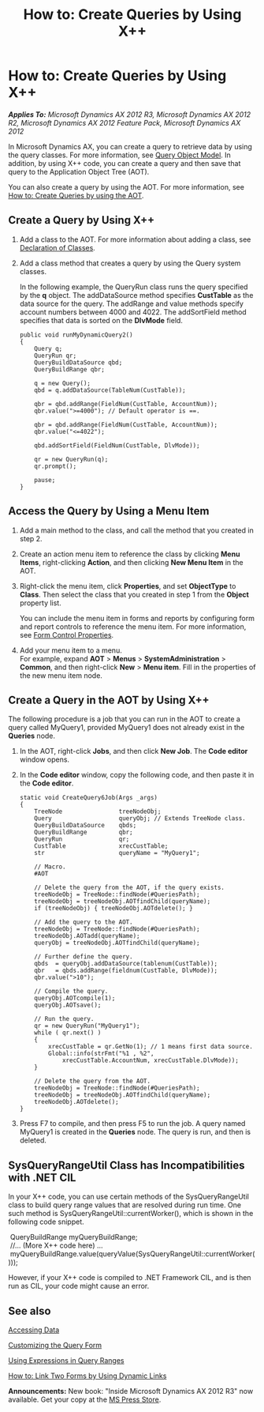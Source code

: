 ﻿---
title: 'How to: Create Queries by Using X++'
TOCTitle: 'How to: Create Queries by Using X++'
ms:assetid: 4f29029a-b39b-4d04-b19f-9524cbcea906
ms:mtpsurl: https://msdn.microsoft.com/en-us/library/Aa638454(v=AX.60)
ms:contentKeyID: 35243499
ms.date: 05/18/2015
mtps_version: v=AX.60
---

# How to: Create Queries by Using X++ 


_**Applies To:** Microsoft Dynamics AX 2012 R3, Microsoft Dynamics AX 2012 R2, Microsoft Dynamics AX 2012 Feature Pack, Microsoft Dynamics AX 2012_

In Microsoft Dynamics AX, you can create a query to retrieve data by using the query classes. For more information, see [Query Object Model](query-object-model.md). In addition, by using X++ code, you can create a query and then save that query to the Application Object Tree (AOT).

You can also create a query by using the AOT. For more information, see [How to: Create Queries by using the AOT](how-to-create-queries-by-using-the-aot.md).

## Create a Query by Using X++

1.  Add a class to the AOT. For more information about adding a class, see [Declaration of Classes](declaration-of-classes.md).

2.  Add a class method that creates a query by using the Query system classes.
    
    In the following example, the QueryRun class runs the query specified by the **q** object. The addDataSource method specifies **CustTable** as the data source for the query. The addRange and value methods specify account numbers between 4000 and 4022. The addSortField method specifies that data is sorted on the **DlvMode** field.
    
        public void runMyDynamicQuery2()
        {
            Query q;
            QueryRun qr;
            QueryBuildDataSource qbd;
            QueryBuildRange qbr;
        
            q = new Query();
            qbd = q.addDataSource(TableNum(CustTable));
        
            qbr = qbd.addRange(FieldNum(CustTable, AccountNum));
            qbr.value(">=4000"); // Default operator is ==.
        
            qbr = qbd.addRange(FieldNum(CustTable, AccountNum));
            qbr.value("<=4022");
        
            qbd.addSortField(FieldNum(CustTable, DlvMode));
        
            qr = new QueryRun(q);
            qr.prompt();
        
            pause;
        }

## Access the Query by Using a Menu Item

1.  Add a main method to the class, and call the method that you created in step 2.

2.  Create an action menu item to reference the class by clicking **Menu Items**, right-clicking **Action**, and then clicking **New Menu Item** in the AOT.

3.  Right-click the menu item, click **Properties**, and set **ObjectType** to **Class**. Then select the class that you created in step 1 from the **Object** property list.
    
    You can include the menu item in forms and reports by configuring form and report controls to reference the menu item. For more information, see [Form Control Properties](form-control-properties.md).

4.  Add your menu item to a menu.  
    For example, expand **AOT** \> **Menus** \> **SystemAdministration** \> **Common**, and then right-click **New** \> **Menu item**. Fill in the properties of the new menu item node.

## Create a Query in the AOT by Using X++

The following procedure is a job that you can run in the AOT to create a query called MyQuery1, provided MyQuery1 does not already exist in the **Queries** node.

1.  In the AOT, right-click **Jobs**, and then click **New Job**. The **Code editor** window opens.

2.  In the **Code editor** window, copy the following code, and then paste it in the **Code editor**.
    
        static void CreateQuery6Job(Args _args)
        {
            TreeNode                treeNodeObj;
            Query                   queryObj; // Extends TreeNode class.
            QueryBuildDataSource    qbds;
            QueryBuildRange         qbr;
            QueryRun                qr;
            CustTable               xrecCustTable;
            str                     queryName = "MyQuery1";
            
            // Macro.
            #AOT
        
            // Delete the query from the AOT, if the query exists.
            treeNodeObj = TreeNode::findNode(#QueriesPath);
            treeNodeObj = treeNodeObj.AOTfindChild(queryName);
            if (treeNodeObj) { treeNodeObj.AOTdelete(); }
        
            // Add the query to the AOT.
            treeNodeObj = TreeNode::findNode(#QueriesPath);
            treeNodeObj.AOTadd(queryName);
            queryObj = treeNodeObj.AOTfindChild(queryName);
            
            // Further define the query.
            qbds  = queryObj.addDataSource(tablenum(CustTable));
            qbr   = qbds.addRange(fieldnum(CustTable, DlvMode));
            qbr.value(">10");
        
            // Compile the query.
            queryObj.AOTcompile(1);
            queryObj.AOTsave();
        
            // Run the query.
            qr = new QueryRun("MyQuery1");
            while ( qr.next() )
            {
                xrecCustTable = qr.GetNo(1); // 1 means first data source.
                Global::info(strFmt("%1 , %2",
                    xrecCustTable.AccountNum, xrecCustTable.DlvMode));
            }        
        
            // Delete the query from the AOT.
            treeNodeObj = TreeNode::findNode(#QueriesPath);
            treeNodeObj = treeNodeObj.AOTfindChild(queryName);
            treeNodeObj.AOTdelete();
        }

3.  Press F7 to compile, and then press F5 to run the job. A query named MyQuery1 is created in the **Queries** node. The query is run, and then is deleted.

## SysQueryRangeUtil Class has Incompatibilities with .NET CIL

In your X++ code, you can use certain methods of the SysQueryRangeUtil class to build query range values that are resolved during run time. One such method is SysQueryRangeUtil::currentWorker(), which is shown in the following code snippet.

  
 QueryBuildRange myQueryBuildRange;   
 //... (More X++ code here) ...   
 myQueryBuildRange.value(queryValue(SysQueryRangeUtil::currentWorker()));   

However, if your X++ code is compiled to .NET Framework CIL, and is then run as CIL, your code might cause an error.

## See also

[Accessing Data](accessing-data.md)

[Customizing the Query Form](customizing-the-query-form.md)

[Using Expressions in Query Ranges](using-expressions-in-query-ranges.md)

[How to: Link Two Forms by Using Dynamic Links](how-to-link-two-forms-by-using-dynamic-links.md)

  
**Announcements:** New book: "Inside Microsoft Dynamics AX 2012 R3" now available. Get your copy at the [MS Press Store](https://www.microsoftpressstore.com/store/inside-microsoft-dynamics-ax-2012-r3-9780735685109).

